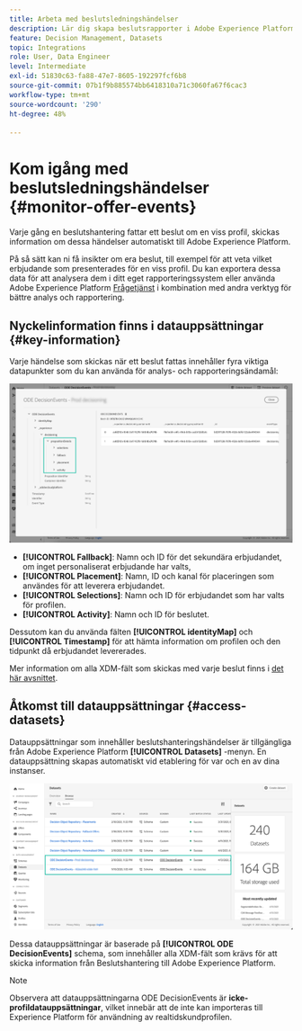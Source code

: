 ```yaml
---
title: Arbeta med beslutsledningshändelser
description: Lär dig skapa beslutsrapporter i Adobe Experience Platform.
feature: Decision Management, Datasets
topic: Integrations
role: User, Data Engineer
level: Intermediate
exl-id: 51830c63-fa88-47e7-8605-192297fcf6b8
source-git-commit: 07b1f9b885574bb6418310a71c3060fa67f6cac3
workflow-type: tm+mt
source-wordcount: '290'
ht-degree: 48%

---
```


# Kom igång med beslutsledningshändelser {#monitor-offer-events}

Varje gång en beslutshantering fattar ett beslut om en viss profil, skickas information om dessa händelser automatiskt till Adobe Experience Platform.

På så sätt kan ni få insikter om era beslut, till exempel för att veta vilket erbjudande som presenterades för en viss profil. Du kan exportera dessa data för att analysera dem i ditt eget rapporteringssystem eller använda Adobe Experience Platform [Frågetjänst](https://experienceleague.adobe.com/docs/experience-platform/query/home.html?lang=sv) i kombination med andra verktyg för bättre analys och rapportering.

## Nyckelinformation finns i datauppsättningar {#key-information}

Varje händelse som skickas när ett beslut fattas innehåller fyra viktiga datapunkter som du kan använda för analys- och rapporteringsändamål:

![](../assets/events-dataset-preview.png)

* **[!UICONTROL Fallback]**: Namn och ID för det sekundära erbjudandet, om inget personaliserat erbjudande har valts,
* **[!UICONTROL Placement]**: Namn, ID och kanal för placeringen som användes för att leverera erbjudandet.
* **[!UICONTROL Selections]**: Namn och ID för erbjudandet som har valts för profilen.
* **[!UICONTROL Activity]**: Namn och ID för beslutet.

Dessutom kan du använda fälten **[!UICONTROL identityMap]** och **[!UICONTROL Timestamp]** för att hämta information om profilen och den tidpunkt då erbjudandet levererades.

Mer information om alla XDM-fält som skickas med varje beslut finns i [det här avsnittet](xdm-fields.md).

## Åtkomst till datauppsättningar {#access-datasets}

Datauppsättningar som innehåller beslutshanteringshändelser är tillgängliga från Adobe Experience Platform **[!UICONTROL Datasets]** -menyn. En datauppsättning skapas automatiskt vid etablering för var och en av dina instanser.

![](../assets/events-datasets-list.png)

Dessa datauppsättningar är baserade på **[!UICONTROL ODE DecisionEvents]** schema, som innehåller alla XDM-fält som krävs för att skicka information från Beslutshantering till Adobe Experience Platform.

>[!NOTE]
>
>Observera att datauppsättningarna ODE DecisionEvents är **icke-profildatauppsättningar**, vilket innebär att de inte kan importeras till Experience Platform för användning av realtidskundprofilen.
